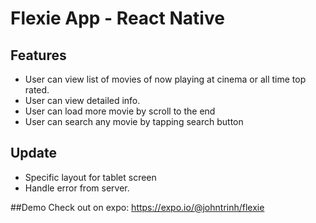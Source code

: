 # Flexie App - React Native

## Features
- User can view list of movies of now playing at cinema or all time top rated.
- User can view detailed info.
- User can load more movie by scroll to the end
- User can search any movie by tapping search button
## Update
- Specific layout for tablet screen
- Handle error from server.

##Demo 
Check out on expo: https://expo.io/@johntrinh/flexie
